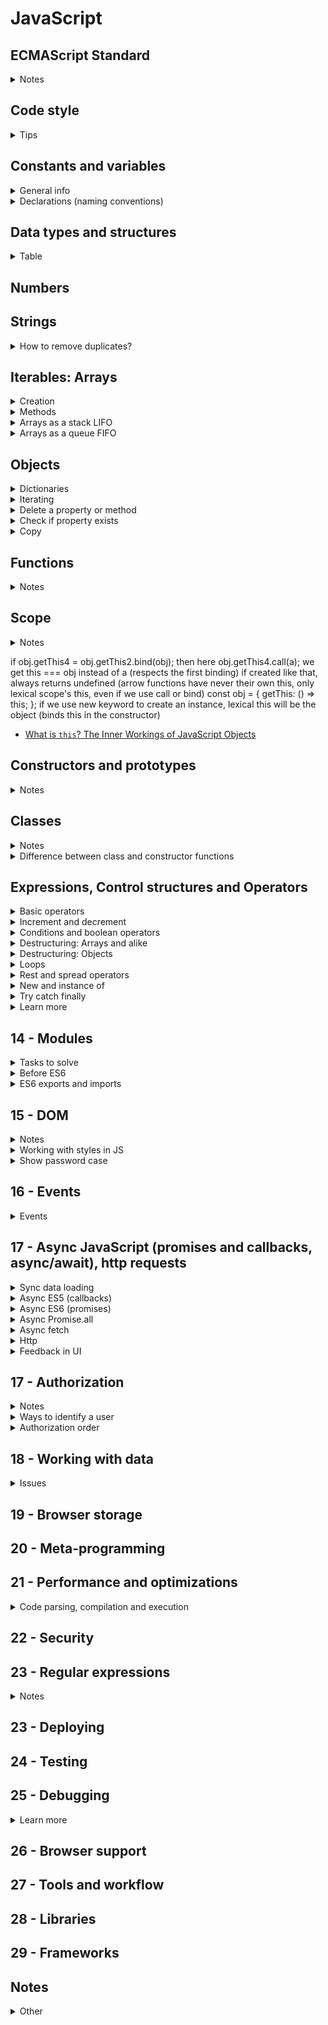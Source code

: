 # JavaScript

## ECMAScript Standard
<details>
<summary>Notes</summary>

Global changes:
- new strategy of spec updating
- new opportunities
  - template strings
  - function default params
  - arrow functions
  - destructuring
- better objects

</details>

## Code style
<details>
<summary>Tips</summary>

- Semi-colons `;` are placed after every expression except blocks of code `{}` (exceptions are objects and everything declared with `var`, `let` or `const`, basically variables)

</details>

## Constants and variables
<details>
<summary>General info</summary>

- `name = 'Mary';` works (JS adds `var name = Mary;`) but bad practice (not allowed with `'use strict';`)
- `var`
  - hoisting
  - `var i = 21; var i = 45;` recreating 
  - function and global scope (but no block scope)
  - `var undefined = 67;` reserved names usage (not allowed with `'use strict;`)
- `let`, `const` - no hoisting, no recreating, block scope, using reserved names is not allowed

</details>

<details>
<summary>Declarations (naming conventions)</summary>

- immutable (code agreement: protected, hardcoded) constant primitive value (physical constants, coefficients, etc)
```JavaScript
const LIGHT_SPEED = 255792458;
```
- immutable constant array
```JavaScript
const DEFAULT_NAMES = ['Michael', 'Anna', 'Chris'];
```
- immutable constant object (ex default configurations)
- enumeration
```JavaScript
const Earth = {
  RADIUS: 6.371,
  GRAVITATION: 6.67408
};

// consts
// not any const = constant
// declares a variable with immutable link
const element = document.querySelector('p');
const arr = [1, 2, 3, 4];
```

</details>

## Data types and structures
<details>
<summary>Table</summary>

|Name|Notes and usage|Level|
|----|---------------|:---:|
|undefined|`'undefined'`|:deciduous_tree:|
|Boolean|`'boolean'`|:blossom:|
|Number|`'number'`|:blossom:|
|String|`'string'`|:deciduous_tree:|
|BigInt|`'bigint'`|:seedling:|
|Symbol|`'symbol'`|:seedling:|
|null|`'object'`|:deciduous_tree:|
|Object|- `'object'`<br> - `Object`<br>- iterable lists: `Array`, collections<br>- collections: `NodeList`, `HTMLElementsList`, `classList`, `arguments`<br>- iterable dictionaries: `Map`, `WeakMap`<br>- iterable sets: `Set`, `WeakSet`|:deciduous_tree:|
|Function|`'function'`|:blossom:|

</details>

## Numbers

## Strings
<details>
<summary>How to remove duplicates?</summary>

- easy way is to convert into an array and use `Set`

</details>

## Iterables: Arrays
<details>
<summary>Creation</summary>

```JavaScript
// before ES6
var numbers = new Array();
var letters = [];

// ES6+
// make an array of any iterable (collection, separate values)
const elements = Array.from(document.querySelectorAll('li'));
const values = Array.of(1, 2, 3);
const items = [...elements, ...values];
```

</details>

<details>
<summary>Methods</summary>

|Method|Notes|Level|
|------|-----|:---:|
|`arr.sort()`|changes the initial array|:deciduous_tree:|
|`arr.splice()`|changes the initial array|:deciduous_tree:|
|`arr.filter()`|creates a new array|:deciduous_tree:|
|`arr.slice()`|creates a new array|:deciduous_tree:|
|`arr.map()`|creates a new array|:deciduous_tree:|
|`arr.reduce()`|creates a new value|:deciduous_tree:|

</details>

<details>
<summary>Arrays as a stack LIFO</summary>

- for tasks, when we have to store previous item (history, browser history, games)
- store the action (function) and add to the history array
- use `history.pop()();` to get back the stored value
- also available to 'go forward' the history (have to store the removed action back to the stack)

```JavaScript
history.push(() => {
  questions[0].text = oldText;
  return newText;
});
```

</details>

<details>
<summary>Arrays as a queue FIFO</summary>

- for tasks to be executed in a row after some async event
- for unique actions can use `Set` instead of `Array`

```JavaScript
const startAsync = () => {
  setTimeout(() => {
    for (const cb of callbacks) {
      callbacks.delete(cb);
      cb();
    }
  }, 500);
};

// before .find was used to check
// breaks the loop when the 1st item is found
callbacks.find((it) => it === 'some');
```

</details>

## Objects
<details>
<summary>Dictionaries</summary>

Object
- keys are strings or numbers (other not possible)
- not iterable (can use `for ... in` old cycle has some issues, not `for ... of`)
Map + WeakMap
- any keys possible
- iterable
- pairs are objects

```JavaScript
// object
const filterValueToScale = {
  'smallest': 0.25,
  'small': 0.5,
  'normal': 1,
  'large': 2
};

// map
let pairs = new Map();
pairs.set('John', 'May');
pairs.set('Ichigo', 'Rukiya');
// or with iterable
let pairs = new Map([['John', 'May'], ['Ichigo', 'Rukiya']]);
// iterating
for (const [first, second] of pairs) {
  console.log(first.name + second.name);
}
```

```JavaScript
// new features for objects in ES6
// creation with variable
const name = 'Harry';
const user = {
  name,
  level: 1
};
// complex keys (could be useful for dictionaries)
const potter = 'Harry Potter';
const voldemort = 'Tom Riddle';
const antagonist = {
  [potter]: voldemort,
  ['Sirius Black']: 'Bellatrix Lestrange'
};
// destructuring
const newAntagonist = {...antagonist};
// new syntax for methods
const character = {
  _level: 1,
  // before
  go: function() {},
  // ES6
  go() {},
  // getters and setters
  // can't use getter/setter + property
  // can't address itself = infinite cycle
  get level() {
    return this._level;
  },
  // always strictly 1 parameter
  set level(value) {
    this._level = value;
  }
};
// addressing the getter or setter
const level = character.level;
character.level = 100;
// it there is only setter, can't access the value
```

</details>

<details>
<summary>Iterating</summary>

```JavaScript
// before ES6
// for ... in
// deprecated
// requires additional check, otherwise can go through the whole prototype chain

// ES6
// for ... of works
const player = {
  name: 'Harry',
  level: 10
};
// [['name', 'Harry'], ['level', 10]]
const playerEntries = Object.entries(player);
// ['Harry', 10]
const playerValues = Object.values(player);
// ['name', 'level']
const playerKeys = Object.keys(player);
```

</details>

<details>
<summary>Delete a property or method</summary>

- `delete player.name;`

</details>

<details>
<summary>Check if property exists</summary>

```JavaScript
// but if the property = undefined, also returns false
player.name !== undefined;
// true even with undefined
'name' in player;
// true even if undefined
player.hasOwnProperty('name');
```

</details>

<details>
<summary>Copy</summary>

```JavaScript
// не избавляет от проблем с вложенностью
// {} - where
// player - what
const newPlayer = Object.assign({}, player);
// for several
const newPlayer = Object.assign({}, player, {options: 'code'});

// также не избавляет от проблем с вложенностью
const newPlayer = {...player};

// копирование с вложенностью - рекурсивно по всем ключам
// с проверкой typeof function or object
// есть в lodash
// hack with json.parse, json.stringify
```

</details>

## Functions
<details>
<summary>Notes</summary>

- function without `return` statement returns `undefined`

```JavaScript
// default params
// Earlier
var doSomething = function (caption, amount, isChecked) {
  if (typeof isChecked === 'undefined') {
    isChecked = false;
  }
};

// ES2015
const doSomething = (caption, amount, isChecked = false) => {
  // some code here
};
```

- doesn't have it's own scope (only lexical) - when global, `this === window`
- doesn't have `arguments` object
- can't rewrite `this` (`bind` and `call` won't work)
  - can't be used as a constructor, no `new` keyword
  - can't be method of an object or prototype

```JavaScript
// arrow functions
// only 1 param?
const doSomething = param => console.log(param);

// only 1 line?
// = return left * right;
const doSomething = (left, right) => left * right;

// return object?
const getWizard = (name, level) => ({
  name,
  level
});
```

</details>

## Scope
<details>
<summary>Notes</summary>

- scope where the function runs
- `this` links to current object in a `class`
- depends on how the function is called
- could be changed, also with `apply`, `call`, `bind`
- `bind` creates a new function, the initial function stays the same
- `bind` context can't be changed even with `apply`, `call`
- arrow functions do not have their context
- while the function is not called, it doesn't have any context
- context is being created upon the function call
- `this` assigns only upon the function call
- `use strict` affects `this` value
  - no `use strict` = `window`, with = `undefined`
- in an object (method) `this` = link to the object itself
- doesn't matter how the function is created, matters only how it's called
```JavaScript
const walk = function() {
  console.log(this + 'walk!');
};
const player = {walk};
player.walk(); // this === link to player object
walk(); // TypeError: Cannot read property '...' of undefined
```
- doesn't matter how the function is written, context will be the same `walk = player.walk`
- with closure the result is more obvious
```JavaScript
const guitarPlayer = {
  firstName: 'Michael',
  lastName: 'Lantsov',
  play() {
    console.log(`${guitarPlayer.firstName} ${guitarPlayer.lastName}`);
  }
};

// the result will be the same
const anotherPlayer = {
  play: guitarPlayer.play
};
```
- calling a function with binded context (1st param in those functions is always context, the 2nd parameter differs)
```JavaScript
// arguments separated with ',' will be function params
// perfect when there are not many params
play.call(anotherPlayer, '20.02.1967');
// array, which values will be function params
// good for many params or undefined number of params
play.apply(guitarPlayer, ['20.02.1967']);
```
```JavaScript
const numbers = [1, 3, 100, 5];

// we don't need context here, so pass 'null'
console.log(Math.max.apply(null, numbers));
```
- listener's context is always === the element, to which the listener is applied `document.body` or `evt.currentTarget`
  - can override if create the event handler and execute the method
  ```JavaScript
  item.addEventListener('click', function() {
    cart.print();
  });
  // browser will store the function
  callback = cart.print;
  // and executes the callback
  callback();
  // so just won't work
  ```
- with bind (but careful, `bind` returns a new function, store first in a separate variable to unsubscribe if needed)
```JavaScript
item.addEventListener('click', cart.print.bind(cart));
```
```JavaScript
// custom binder (like the bind works)
const customBind = function(fn, context) {
  return function() {
    return fn.apply(context, arguments);
  };
};
```

</details>

if obj.getThis4 = obj.getThis2.bind(obj); then here obj.getThis4.call(a); we get this === obj instead of a (respects the first binding)
if created like that, always returns undefined (arrow functions have never their own this, only lexical scope's this, even if we use call or bind)
const obj = {
    getThis: () => this;
};
if we use new keyword to create an instance, lexical this will be the object (binds this in the constructor)
- [What is `this`? The Inner Workings of JavaScript Objects](https://medium.com/javascript-scene/what-is-this-the-inner-workings-of-javascript-objects-d397bfa0708a)

## Constructors and prototypes
<details>
<summary>Notes</summary>

- naming `GuitarPlayer`
- creation of an instance with new
- add a method in prototype
```JavaScript
GuitarPlayer.prototype.play = function() {};
```
- without new => undefined (void = return undefined) will not be created
- ES6 проверка if new inside constructor
```JavaScript
if (!new.target) { throw new Error(); }
```
- проверить принадлежность `instanceof`
- why new if we can return an object?
  - `instanceof` becomes useless
  - inheritance (prototype) won't work
- `new` keyword не вызывает функцию, а берет и на основе полей этой функции (то, что записывается через `this.name = name`) создает объект
  - созданный с `new GuitarPlayer` объект JS наделяет свойством вновь созданный объект, которое содержит информацию, с помощью какой функции-конструктора он создан
- если попробовать сымитировать функцию-конструктор и `return this;`, будет ссылаться на глобальный объект

</details>

## Classes
<details>
<summary>Notes</summary>

- `class Player {}` better to use instead of `const Singer = class {};`
- `constructor() {}` предопределенный метод класса, помогает создать экземпляр класса, все свойства определяются в нем
- `play() {}` методы записываются в `prototype`, определяются как у объекта
- `constructor` необязателен
- `new` для создания instance (or type error)
- если внутри класса обратиться к несуществующему свойству, получим `undefined`
- есть статические методы (не передаются потомкам (экземплярам))
```JavaScript
static createJuniorPlayer() {
  return new this(5, 2);
}
```
- также статическими могут быть свойства (но плохая поддержка)
- можно использовать getters / setters
- можно и без setter, но нарушим правило ООП, так как проверки будут снаружи
- приватные поля, но пока плохая поддержка `this.#skill = value;`

</details>

<details>
<summary>Difference between class and constructor functions</summary>

- `class` нельзя без `new` (в функции-конструкторе можно сделать имитацию с проверкой `target.new`)
- вывод в консоль (`class` / `f`)
- методы класса не перечисляемые
```JavaScript
for (const prop in player) {
  console.log(prop);
}
```

</details>

## Expressions, Control structures and Operators
<details>
<summary>Basic operators</summary>

- `=`
- `+` or `+=`
- `-` or `-=`
- `*` or `*=`
- `/` or `/=`
- `%`
- `**` exponentiation operator (not supported in IE)

</details>

<details>
<summary>Increment and decrement</summary>

- `return result++;` returns first the result and then increments
- `return --result;` decrements and then returns the changed value

</details>

<details>
<summary>Conditions and boolean operators</summary>

- `if ... else`
  - returns no value
- `? :`
  - always returns a value
- `switch () { case: ... }`
  - always uses `===` to compare
- falsy values
  - `0`
  - `''`
  - `NaN`
  - `null`
  - `undefined`
- truthy values
  - numbers `!== 0`
  - not empty strings
  - `[]`, `{}` and all other objects and arrays

<hr>

- `==` and `===`
- `!=` and `!==`
- `>` and `<`
```JavaScript
// JS compares strings based on standard lexicographical ordering (Unicode)
console.log('b' > 'a'); // => true

// JS always looks at the first char and only considers other chars if the 1st
// chars are the same
console.log('ab' > 'aa'); // => true

// uppercase chars are smaller than lowercase
console.log('a' > 'B'); // => true
```
- `>=` and `<=`
- `!`
  - `!!userName` converts into a boolean

<hr>

- `a && b` if both are true `=== true`
```JavaScript

// use value if the condition is true
const isLoggedIn = true; // if false => false
const userName = isLoggedIn && 'Mary'; // => 'Mary'

// returns the 1st falsy value
const useName = null && 'Mary'; // => null

// if both truthy, the second is returned
const userName = 'Max' && 'Mary'; // => 'Mary'

```
- `a || b` if at least one is true `=== true`
```JavaScript
// default value assignment
// doesn't convert into a boolean
// returns 1st truthy value
const userName = '' || 'Mary'; // => 'Mary'
const userName = 'Max' || 'Mary'; // => 'Max'

// if both falsy, the second value is returned
const userName = null || ''; // => ''
```
- `&&` precedence is higher than `||`

<hr>

- `isNaN()` to check if NaN or not

<hr>

- `isNaN(value) || value <= 0` if the first part is `true`, JS doesn't go further

</details>

<details>
<summary>Destructuring: Arrays and alike</summary>

- for iterable structures only (doesn't work on strings!)
- all the elements go in an order, can't address the last one

```JavaScript
const numbers = [1, 2, 3, 4, 5];
// before 
const first = numbers[0];
const third = numbers[2];
// with destructuring
const [first, , third] = numbers;
// when there is no value, can use defaults
const [first, , , , , sixth = 45] = numbers;
// good for swapping the values
let first = 'Harry';
let second = 'Ron';
[first, second] = [second, first];
// can destruct the function result
const [first, , third] = getNumbers();
// or function parameters
const printValues = ([first = 4, , third = 7]) => {
  console.log(`${first} ${third}`);
};
printValues(document.querySelectorAll('li'));
printValues([1, 2]);
printValues([]);
printValues(); // error: undefined is not iterable
```

</details>

<details>
<summary>Destructuring: Objects</summary>

```JavaScript
const cat = {
  name: 'Mini',
  location: 'London',
  color: 'Auburn',
  address: {
    street: 'Some street'
  },
  'home city': 'London'
};
// propOfAnObject: varName = default
const {name: catName, color: catColor = 'White'} = cat;
// with folded objects
const {address: {street: catStreet}} = cat;
// for combined prop use quotes
const {'home city': catCity} = cat;

// great to use for DOM nodes
const elements = document.querySelectorAll('li');
for (let i = 0; i < elements.length; i++) {
  const {textContent: text} = elements[i];
  console.log(text);
}

// can combine [] and {} destructuring
const [, {textContent: text}] = document.querySelectorAll('li');
```

</details>

<details>
<summary>Loops</summary>

- `for (let i = 0; i < 5; i++) {}`
- `for (const item of items) {}`
  - almost the same as `for` loop
  - can use `break` and `continue`
  - could be used with every iterable (not only `Array`)
- `for (const key in someObject) {}`
  - requires additional check, otherwise can go through the whole prototype chain
- `while (isEdit) {}` as long as the condition is true
- `do { ... } while (isEdit);` runs at least once

<hr>

- `break;` stops the loop execution
  - if inside the nested loop - stops only the nested one, outer continues
- `continue;` skips only the current iteration and moves to the next

<hr>

- labeled statements could be used with any expression but mostly used with loops
- to break or continue the outer loop from inner
```JavaScript
outerLoop: for (const item of items) {
  console.log('Outer', item);

  innerLoop: for (let i = 0; i < 5; i++) {
    if (i === 2) {
      break outerLoop;
      // or
      continue outerLoop;
    }

    console.log('Inner', i);
  }
}

// could also break from somewhere else in the code
const button = document.querySelector('.button');

button.addEventListener('click', () => {
  break outerLoop;
  // or
  continue outerLoop;
});
```

</details>

<details>
<summary>Rest and spread operators</summary>

```JavaScript
// rest collects several values into one iterable structure
// before
function doSomething() {
  return Array.from(arguments);
}
// with rest
const doSomething = (...values) => {
  return values;
};
// destructuring + rest = first and an array of others
const [first, ...others] = doSomething();
```

```JavaScript
// spread - any iterable into separate values
// before
const values = [1, 2, 40, 73, 5];
// find max
Math.max.apply(null, values);
// merge arrays
const newValues = [];
newValues.concat(values);

// with spread
// find max
Math.max(...values);
// merge arrays
const newValues = [...values];
const filteredValues = [...values].filter();
```

</details>

<details>
<summary>New and instance of</summary>

- утиная типизация - ненадежно
- add some field to function, which will create an object and compare that key - велосипед
- функции-конструкторы
- more information [constructors and prototypes](#constructors-and-prototypes)

</details>

<details>
<summary>Try catch finally</summary>

- `throw { message: 'some message' };` can throw anything as an error, not only `new Error()`
- use `try {} catch (error) {}` only for the code you can't control (ex: server errors, user input)
- `try ... catch` or `try ... finally` but never `catch ... finally`
- if `try` doesn't throw an error, `catch` won't be executed
- why `finally`?
  - when we want to throw the error from inside the `catch` block to send to some statistics etc
  - some cleanup work (release data, clear the variables, etc)
- if the error is thrown from `catch`, only finally executes, code after `try ... catch ... finally` block won't be executed
- `finally` always runs

```JavaScript
function doSomething() {
  try {
    console.log(0); // => 0
    throw 'error ocurred';
  } catch(error) {
    // error => 'error ocurred' (what was used with 'throw')
    console.log(1); // => 1
    // this return statement is suspended till finally block completes
    return true;
    // not reachable
    console.log(2);
  } finally {
    console.log(3); // => 3
    // overwrites the return from catch block
    // function returns this value
    return false;
    // not reachable
    console.log(4);
  }
  // the function returns false from finally block
  // not reachable 
  console.log(5);
}

console.log(doSomething()); // => 0, 1, 3, false
```

</details>

<details>
<summary>Learn more</summary>

- [Operator precedence](https://developer.mozilla.org/en-US/docs/Web/JavaScript/Reference/Operators/Operator_Precedence)
- [Control flow and error handling](https://developer.mozilla.org/en-US/docs/Web/JavaScript/Guide/Control_flow_and_error_handling)
- [Loops and iteration](https://developer.mozilla.org/en-US/docs/Web/JavaScript/Guide/Loops_and_iteration)

</details>

## 14 - Modules
<details>
<summary>Tasks to solve</summary>

- Namespace
  - no global scope
  - encapsulation
- Dependencies
  - easy to follow on what modules depends on
- Interface
  - methods and props export, easy to navigate

</details>

<details>
<summary>Before ES6</summary>

- manual configuration
- have to remember dependencies order
- is not clear, what dependencies are used

```JavaScript
// IIFE
'use strict';
// slider.js
(function() {
  window.slider = {
    name: 'Eve'
  };
})();
```

- better module approaches were found (AMD, CommonJS, UMD)

</details>

<details>
<summary>ES6 exports and imports</summary>

- `'use strict;'` by default
- syntax looks like destructuring, but not the same
- imported variable is not created, the same as in export
- better export const or class
- import without variable when just need to execute the code
- do not fold `export` and `import` into code blocks `{}`
- no hoisting, so that's why `import` is always on top
- `import` of unexcited variable = error, module won't be loaded
- there are dynamic imports, but browser support is still pretty low

Import paths:
- both `''` and `""` available
- path is a immutable constant, can't generate the path
- if 2 same imports => browser downloads only one
- paths abs or rel
  - `https://google.com` url
  - `/utils/helpers.js` abs domain-name
  - `./helpers.js` rel
  - `../helpers.js` rel
- `helpers.js` or `utils/helpers.js` is not supported (reserved for libs from package managers)
- If there is an error while downloading the module or its children => all connected modules won't be loaded

Modules loaders ()
- browsers: ES modules in browsers
- static: webpack, rollupJS, parcel, ...
- orders files
- downloads, stores files
- builds, minifies, packs

```JavaScript
// named
// names should be equal or error, module won't get loaded
// could import not all the export
// can't export the same variable 2x
// better not to combine line and group exports
export { name, age };
export const name = 'Max';
import { name } from './module-name.js';
// import all as child (ignores default, insecure, have no control on import)
import * as child from './module-name.js';

// renamed
export { name as userName};
import { name as userName} from './module-name.js';

// default
// better for classes
// could be hard to debug (imported by any name)
export default name;
export default { name };
export { name as default };
import name from './module-name.js';
```

```JavaScript
// proxy
// module-1.js
export { name as nameOne };

// module-2.js
export { name as nameTwo };

// module-3.js
export * from './module-1.js';
export * from './module-2.js';

// module-target.js
import { nameOne, nameTwo } from './module-3.js';
```

- all dependencies load relatively to the 1st loaded module
- browser cashes not only a file, but also the result of executing the module + returned values

```HTML
<!-- adding modules to the page -->
<!-- by default works like defer -->
<script type="module">
  // some code here
</script>
<script src="module-1.js" type="module"></script>
<!-- fallbacks (ignored by browsers, which support modules) -->
<script src="module-1.js" nomodule></script>
```

</details>

## 15 - DOM
<details>
<summary>Notes</summary>

- browser searches DOM in depths, so that the first tag is being found (otherwise not obvious)
- `querySelectorAll` `NodeList` static collection, DOM changes doesn't affect (nodes, not only DOM elements, also text, spaces, etc)
- `parentElement.children` `HTMLCollection` all those collections are live (only DOM elements)
- `getElementById` could be called only on `document`, not on element
- `appendChild` removes the element from where it was and adds to the new place (need to clone not to be removed)
- `element.cloneNode(boolean);` better to pass an argument (default could be different for some browsers)

</details>

<details>
<summary>Working with styles in JS</summary>

- `style` to get styles but only the inline styles
- `window.getComputedStyle` to get all styles applied to the element

</details>

<details>
<summary>Show password case</summary>

- change type of input from `password` to `text`

</details>

## 16 - Events
<details>
<summary>Events</summary>

- difference between `change` and `input`
  - `change` works when `field.value` changed and the user finished to enter the value (moved the handle and released)
  - `input` works with every value change

</details>

## 17 - Async JavaScript (promises and callbacks, async/await), http requests
<details>
<summary>Sync data loading</summary>

```JavaScript
const getResponse = (url) => {
    const xhr = new XMLHttpRequest();
    xhr.open('GET', url, false);
    xhr.send();
    // we can do it like that, because it's a sync request
    // return will happen after we get the response
    return xhr.response;
};
const data = getResponse('https://data.com/users');
```

</details>
  
<details>
<summary>Async ES5 (callbacks)</summary>

- async - run the operation without blocking the main script process
- minuses:
  - complex interface, have to add all possible callbacks, difficult to make optional manipulation for some cases
  - difficult to read the code, recreate the methods sequence is quite hard
  - callback hell - several chained async methods turn into nested sequences of callbacks, too hard to support https://callbackhell.ru/
```JavaScript
const getResponse = (url, onload, onerror) => {
  const xhr = new XMLHttpRequest();
  xhr.open('GET', url, true);
  xhr.onload = () => onload(xhr.response);
  xhr.onerror = () => onerror(xhr.status);
  xhr.send();
};

getResponse('data.json',
  (response) => console.log(response),
  (errorStatus) => console.log(errorStatus)
);
```

</details>
<details>
<summary>Async ES6 (promises)</summary>

- promise is a way to work with an async function as if it's sync
- returns an object, which replaces returned value, which is still undefined when the function already executed
- different states if a promise object
<img src="./images/promise.jpg" alt="promises" width="400">

```JavaScript
const getResponse = (url) => new Promise(
  (resolve, reject) => {
    // Object => Pending...
    const xhr = new XMLHttpRequest();
    xhr.open('GET', url);
    xhr.onload = () => resolve(xhr.response); // Object => Fulfilled
    xhr.onerror = () => reject(xhr.status); // Object => Rejected
    xhr.send();
  }
);

getResponse('data.json')
  // callback on success
  // could work with several promises
  // returns new Promise()
  .then(
    (data) => console.log(data),
    // but better to use catch
    (error) => console.warning(error)
  );

getResponse('data.json')
  // if there is anywhere in then chain throw new Error
  // it's going to be caught in catch
  .then((data) => console.log(data))
  // catches all the errors before
  .catch((error) => console.warning(error));

// you can work with promises chaining then
// every then returns a promise, where we can also call then
Promise.resolve('a') // 'a'
  .then((val) => val.concat('b')) // 'ab'
  .then((val) => val.concat('c')) // 'abc'
  .then((val) => val.concat('d')); // 'abcd'
```

</details>

<details>
<summary>Async Promise.all</summary>

- when you need an array of requests at the same time (accepts an array of promises, runs at the same time, then calls when all the promises are resolved)
- `Promise.then` could return
  - just value/array - goes to the next promise
  - object Promise
  - array of values / promises - can turn into something else

</details>

<details>
<summary>Async fetch</summary>

- `fetch` is a wrapper above promise
- function for sending/fetching data (`XMLHttpRequest` under hood)
```JavaScript
// response.json(); returns promise
// resolves when the string will parse json into an object
// if no 2nd param, get request, returns Promise
// resolves into response object
// if fetch => error, but the response is received,
// fetch doesn't count it as a throw new Error (for catching inside catch)
// and returns that response into then
// because the request is fulfilled and response received from server
// 404 / redirect / etc - for fetch those are normal server responses
// so have to add our own status handling
fetch('https://data.com', {
  method: 'POST',
  body: JSON.stringify({
    'date': Date.now(),
    'time': 402,
    'lives': 3
  }),
  headers: {
    'Content-Type': 'application/json'
  }
});
```

</details>

<details>
<summary>Http</summary>

- Data transfer protocol - the way computer uses to exchange the information (there are many different protocols, in the web we use http)
- HTTP - hypertext transfer protocol - client exchanges data with the server
- HTTP request is always text
- request to the server = text
```
GET /index.html HTTP/1.1
Host: example.com
User-Agent: Mozilla/5.0
Accept: text/html
```
- server response = text
```
HTTP/1.1 200 OK
Cache-Control: max-age=604800
Content-Type: text/html
Date: Tue, 24 Oct 2017 11:08:24 GMT
Etag: "359670651+ident"
Expires: Tue, 30 Oct 2017 11:08:24 GMT
Last-Modified: Fri, 09 Aug 2016 23:23:35 GMT
Server: ECS (dcs/53DB)
Vary: Accept-Encoding
X-Cache: HIT
Content-Length: 1270

<!doctype html>
<html>
  <head></head>
  <body></body>
</html>
```

</details>

<details>
<summary>Feedback in UI</summary>

- When you sync data with a server, don't change control state, change only if the request was successful (returned 200+ codes)
- View => Model => Server => Model => View

Issues
- click on favorites - gone on update, if there was an error response from server
- comment doubles if you don't disable the submit button

</details>

## 17 - Authorization
<details>
<summary>Notes</summary>

- restricts the access for different users

</details>

<details>
<summary>Ways to identify a user</summary>

- Identification - tell the site who you are
- Authentication - (authentic - true, genuine) the confirmation that you are who you state you are
- Authorization - check if you are allowed to get access to some parts of the website or webapp

</details>

<details>
<summary>Authorization order</summary>

1. Identification - user enters login and password
2. Authentication - server checks if the login and password are correct and gives a token (access to the web app, often holds the rules and never stores open)
3. Authorization - you give the token to the server and the server decides whether to give you an access or not
  - 200 - success, allowed
  - 401 - unauthorized
  - 403 - not enough rights

</details>

## 18 - Working with data
<details>
<summary>Issues</summary>

- user input - user can enter unsafe data for the view and UI has to be ready for it
- storing and passing data formats could be different to the format needed on the UI, so we need to convert data in our app
  - some ES6 objects (Date, Sets, Maps) could not be converted to JSON, so have to convert into standard data types (primitives, arrays, objects)

</details>

## 19 - Browser storage

## 20 - Meta-programming

## 21 - Performance and optimizations
<details>
<summary>Code parsing, compilation and execution</summary>

<img src="./images/code-parsing.png" alt="Code parsing">

</details>

## 22 - Security

## 23 - Regular expressions
<details>
<summary>Notes</summary>

- `myRegEx.test(myString);` to check if any part of the string matches
- `myString.match(myRegEx);` to check if there is this part in a string and extract it (returns `['matching part']`)
- case matters `/Kevin/` !== `/kevin/`
- add `i` flag to ignore the case `/kevin/i`
- add `g` flag to search or extract a pattern more than once `/little/g`, match returns `['match', 'match']` or more items
- to alternate search use `|` `/yes|no/`
- if you wanted to match "hug", "huh", "hut", and "hum", you can use the regex `/hu./` to match all four words (wildcard `.` matches any one character)
- `/[abc]/` character classes to define a group of characters you wish to match, ex "bag", "big", and "bug" but not "bog" `/b[aiu]g/`
- `/[a-e]/` works the same as character classes but given a group of characters to match
- `/[0-9]/` for numbers
- `/[a-e0-9]/` for numbers and letters
- `/[^aeiou]/gi` to create a negated character set, you place a caret character after the opening bracket and before the characters you do not want to match
- `+` the character or pattern has to be present consecutively (the character has to repeat one after the other) `/a+/g` will match 
  - `['a']` - `"abc"`
  - `['aa']` - `"aabc"`
  - `['a', 'a']` - `"abab"`
- `*` for 0 or more occurrence `/go*/`
- `/t[a-z]*i/` is greedy and matches the largest substring, ex `titanic` => `['titani']`
- `/t[a-z]*?i/` lazy matching `titanic` => `['ti']`
- `/^a/` matches the beginning of a string
- `/a$/` matches the ending of a string
- `/\w/` === `/[A-Za-z0-9_]/`
- `/\W/` the opposite to `/\w/`
- `/\d/` for numbers and `/\D/` is an opposite
- `/\s/` not only matches whitespace, but also carriage return, tab, form feed, and new line characters === character class `/[ \r\t\f\n\v]/` `/\S/` is an opposite
- `/a{3,5}h/` to match only the letter a appearing between 3 and 5 times in the string "ah"
- `/ha{3,}h/` to specify only the lower count
- `/ha{3}h/` exact number of matches
- `/u?/` checks for zero or one of the preceding element, you can think of this symbol as saying the previous element is optional
- `/q(?=u)/` => `['q']` positive lookahead will look to make sure the element in the search pattern is there, but won't actually match it
- `/q(?!u)/` => `['q']` negative lookahead will look to make sure the element is not there, won't match it
- `/(a|b)/` are used to group patterns
- () are used to find repeat substrings
- `/(\w+)\s\1/` matches any word that occurs twice separated by a space, `.match()` method on a string will return an array with the string it matches, along with its capture group

</details>

## 23 - Deploying

## 24 - Testing

## 25 - Debugging
<details>
<summary>Learn more</summary>

- [Chrome DevTools](https://developers.google.com/web/tools/chrome-devtools/)

</details>

## 26 - Browser support

## 27 - Tools and workflow

## 28 - Libraries

## 29 - Frameworks

## Notes
<details>
<summary>Other</summary>

- cycle is more optimal than a recursion (call stack overflow), any recursion could be rewritten into a cycle
- you can also use `element.textContent++;` instead of `element.textContent = element.textContent++;
- `parent.append(child);` removes child and moves to the new place (if existed)
- `data-cat-name="Cat"` access from JS `element.dataset.catName`

</details>